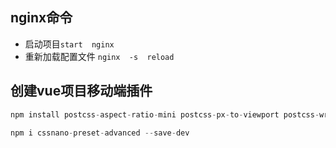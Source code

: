 ## nginx命令
- 启动项目` start  nginx `
- 重新加载配置文件 `nginx  -s  reload`

##  创建vue项目移动端插件
```js
npm install postcss-aspect-ratio-mini postcss-px-to-viewport postcss-write-svg postcss-cssnext postcss-viewport-units cssnano --save

npm i cssnano-preset-advanced --save-dev
```

